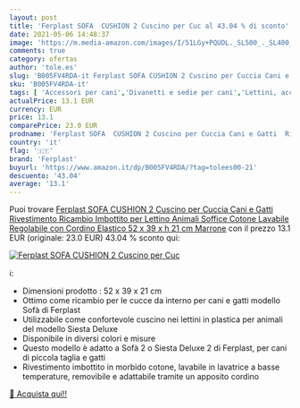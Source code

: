 ```yaml
---
layout: post
title: 'Ferplast SOFA  CUSHION 2 Cuscino per Cuc al 43.04 % di sconto'
date: 2021-05-06 14:48:37
image: 'https://m.media-amazon.com/images/I/51LGy+PQUDL._SL500_._SL400_.jpg'
comments: true
category: ofertas
author: 'tole.es'
slug: 'B005FV4RDA-it Ferplast SOFA CUSHION 2 Cuscino per Cuccia Cani e Gatti...'
sku: 'B005FV4RDA-it'
tags: [ 'Accessori per cani','Divanetti e sedie per cani','Lettini, accessori e mobili per cani','Prodotti per animali domestici','ferplast', ]
actualPrice: 13.1 EUR
currency: EUR
price: 13.1
comparePrice: 23.0 EUR
prodname: 'Ferplast SOFA  CUSHION 2 Cuscino per Cuccia Cani e Gatti  Rivestimento Ricambio Imbottito per Lettino Animali  Soffice Cotone Lavabile  Regolabile con Cordino Elastico  52 x 39 x h 21 cm  Marrone'
country: 'it'
flag: '🇮🇹'
brand: 'Ferplast'
buyurl: 'https://www.amazon.it/dp/B005FV4RDA/?tag=tolees00-21'
descuento: '43.04'
average: '13.1'
---
```


Puoi trovare [Ferplast SOFA  CUSHION 2 Cuscino per Cuccia Cani e Gatti  Rivestimento Ricambio Imbottito per Lettino Animali  Soffice Cotone Lavabile  Regolabile con Cordino Elastico  52 x 39 x h 21 cm  Marrone](https://www.amazon.it/dp/B005FV4RDA/?tag=tolees00-21) con il prezzo 13.1 EUR (originale: 23.0 EUR) 43.04 % sconto qui:

[![Ferplast SOFA  CUSHION 2 Cuscino per Cuc](https://m.media-amazon.com/images/I/51LGy+PQUDL._SL500_._SL400_.jpg)](https://www.amazon.it/dp/B005FV4RDA/?tag=tolees00-21)

ℹ️:

- Dimensioni prodotto : 52 x 39 x 21 cm
- Ottimo come ricambio per le cucce da interno per cani e gatti modello Sofà di Ferplast
- Utilizzabile come confortevole cuscino nei lettini in plastica per animali del modello Siesta Deluxe
- Disponibile in diversi colori e misure
- Questo modello è adatto a Sofà 2 o Siesta Deluxe 2 di Ferplast, per cani di piccola taglia e gatti
- Rivestimento imbottito in morbido cotone, lavabile in lavatrice a basse temperature, removibile e adattabile tramite un apposito cordino

[🛒 Acquista qui!!](https://www.amazon.it/dp/B005FV4RDA/?tag=tolees00-21)

